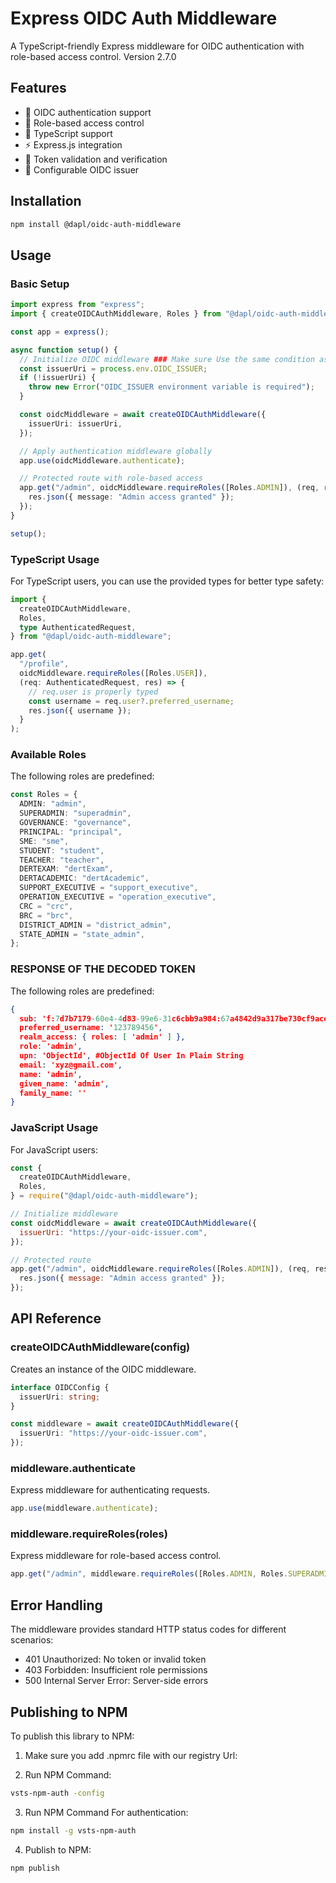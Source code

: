 # Express OIDC Auth Middleware

A TypeScript-friendly Express middleware for OIDC authentication with role-based access control. Version 2.7.0

## Features

- 🔐 OIDC authentication support
- 👥 Role-based access control
- 📝 TypeScript support
- ⚡ Express.js integration
- 🔄 Token validation and verification
- 🎯 Configurable OIDC issuer

## Installation

```bash
npm install @dapl/oidc-auth-middleware
```

## Usage

### Basic Setup

```typescript
import express from "express";
import { createOIDCAuthMiddleware, Roles } from "@dapl/oidc-auth-middleware";

const app = express();

async function setup() {
  // Initialize OIDC middleware ### Make sure Use the same condition as the one in the example for issuerUri
  const issuerUri = process.env.OIDC_ISSUER;
  if (!issuerUri) {
    throw new Error("OIDC_ISSUER environment variable is required");
  }

  const oidcMiddleware = await createOIDCAuthMiddleware({
    issuerUri: issuerUri,
  });

  // Apply authentication middleware globally
  app.use(oidcMiddleware.authenticate);

  // Protected route with role-based access
  app.get("/admin", oidcMiddleware.requireRoles([Roles.ADMIN]), (req, res) => {
    res.json({ message: "Admin access granted" });
  });
}

setup();
```

### TypeScript Usage

For TypeScript users, you can use the provided types for better type safety:

```typescript
import {
  createOIDCAuthMiddleware,
  Roles,
  type AuthenticatedRequest,
} from "@dapl/oidc-auth-middleware";

app.get(
  "/profile",
  oidcMiddleware.requireRoles([Roles.USER]),
  (req: AuthenticatedRequest, res) => {
    // req.user is properly typed
    const username = req.user?.preferred_username;
    res.json({ username });
  }
);
```

### Available Roles

The following roles are predefined:

```typescript
const Roles = {
  ADMIN: "admin",
  SUPERADMIN: "superadmin",
  GOVERNANCE: "governance",
  PRINCIPAL: "principal",
  SME: "sme",
  STUDENT: "student",
  TEACHER: "teacher",
  DERTEXAM: "dertExam",
  DERTACADEMIC: "dertAcademic",
  SUPPORT_EXECUTIVE = "support_executive",
  OPERATION_EXECUTIVE = "operation_executive",
  CRC = "crc",
  BRC = "brc",
  DISTRICT_ADMIN = "district_admin",
  STATE_ADMIN = "state_admin",
};
```

### RESPONSE OF THE DECODED TOKEN

The following roles are predefined:

```json
{
  sub: 'f:7d7b7179-60e4-4d83-99e6-31c6cbb9a984:67a4842d9a317be730cf9ace',
  preferred_username: '123789456',
  realm_access: { roles: [ 'admin' ] },
  role: 'admin',
  upn: 'ObjectId', #ObjectId Of User In Plain String
  email: 'xyz@gmail.com',
  name: 'admin',
  given_name: 'admin',
  family_name: ''
}
```

### JavaScript Usage

For JavaScript users:

```javascript
const {
  createOIDCAuthMiddleware,
  Roles,
} = require("@dapl/oidc-auth-middleware");

// Initialize middleware
const oidcMiddleware = await createOIDCAuthMiddleware({
  issuerUri: "https://your-oidc-issuer.com",
});

// Protected route
app.get("/admin", oidcMiddleware.requireRoles([Roles.ADMIN]), (req, res) => {
  res.json({ message: "Admin access granted" });
});
```

## API Reference

### createOIDCAuthMiddleware(config)

Creates an instance of the OIDC middleware.

```typescript
interface OIDCConfig {
  issuerUri: string;
}

const middleware = await createOIDCAuthMiddleware({
  issuerUri: "https://your-oidc-issuer.com",
});
```

### middleware.authenticate

Express middleware for authenticating requests.

```typescript
app.use(middleware.authenticate);
```

### middleware.requireRoles(roles)

Express middleware for role-based access control.

```typescript
app.get("/admin", middleware.requireRoles([Roles.ADMIN, Roles.SUPERADMIN]));
```

## Error Handling

The middleware provides standard HTTP status codes for different scenarios:

- 401 Unauthorized: No token or invalid token
- 403 Forbidden: Insufficient role permissions
- 500 Internal Server Error: Server-side errors

## Publishing to NPM

To publish this library to NPM:

1. Make sure you add .npmrc file with our registry Url:

2. Run NPM Command:

```bash
vsts-npm-auth -config
```

3. Run NPM Command For authentication:

```bash
npm install -g vsts-npm-auth
```

4. Publish to NPM:

```bash
npm publish
```
